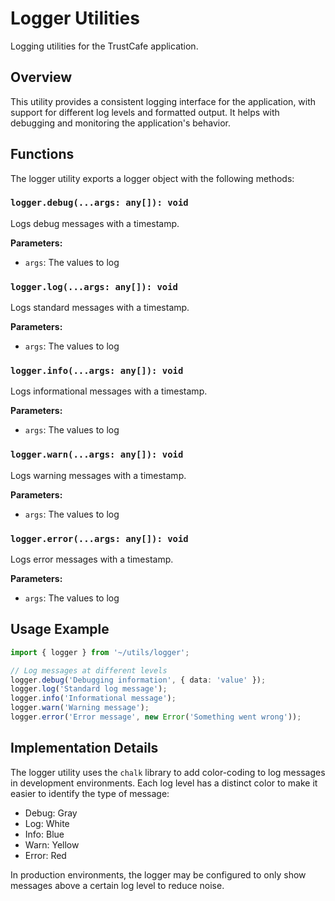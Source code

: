 # Logger Utilities

Logging utilities for the TrustCafe application.

## Overview

This utility provides a consistent logging interface for the application, with support for different log levels and formatted output. It helps with debugging and monitoring the application's behavior.

## Functions

The logger utility exports a logger object with the following methods:

### `logger.debug(...args: any[]): void`

Logs debug messages with a timestamp.

**Parameters:**
- `args`: The values to log

### `logger.log(...args: any[]): void`

Logs standard messages with a timestamp.

**Parameters:**
- `args`: The values to log

### `logger.info(...args: any[]): void`

Logs informational messages with a timestamp.

**Parameters:**
- `args`: The values to log

### `logger.warn(...args: any[]): void`

Logs warning messages with a timestamp.

**Parameters:**
- `args`: The values to log

### `logger.error(...args: any[]): void`

Logs error messages with a timestamp.

**Parameters:**
- `args`: The values to log

## Usage Example

```typescript
import { logger } from '~/utils/logger';

// Log messages at different levels
logger.debug('Debugging information', { data: 'value' });
logger.log('Standard log message');
logger.info('Informational message');
logger.warn('Warning message');
logger.error('Error message', new Error('Something went wrong'));
```

## Implementation Details

The logger utility uses the `chalk` library to add color-coding to log messages in development environments. Each log level has a distinct color to make it easier to identify the type of message:

- Debug: Gray
- Log: White
- Info: Blue
- Warn: Yellow
- Error: Red

In production environments, the logger may be configured to only show messages above a certain log level to reduce noise.

